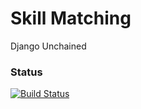 # Skill Matching
Django Unchained

### Status
[![Build Status](https://travis-ci.com/UVA-CS3240-S19/project-101-django-unchained.svg?token=fep7WTximsyqQ7CFxait&branch=master)](https://travis-ci.com/UVA-CS3240-S19/project-101-django-unchained)